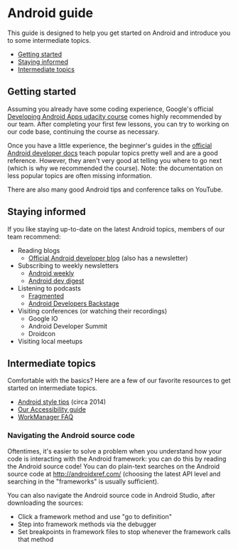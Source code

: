 # Android guide
This guide is designed to help you get started on Android and introduce you to some intermediate topics.

- [Getting started](#getting-started)
- [Staying informed](#staying-informed)
- [Intermediate topics](#intermediate-topics)

## Getting started
Assuming you already have some coding experience, Google's official [Developing Android Apps udacity course][udacity course] comes highly recommended by our team. After completing your first few lessons, you can try to working on our code base, continuing the course as necessary.

Once you have a little experience, the beginner's guides in the [official Android developer docs][devdocs] teach popular topics pretty well and are a good reference. However, they aren't very good at telling you where to go next (which is why we recommended the course). Note: the documentation on less popular topics are often missing information.

There are also many good Android tips and conference talks on YouTube.

## Staying informed
If you like staying up-to-date on the latest Android topics, members of our team recommend:
- Reading blogs
  - [Official Android developer blog](https://android-developers.googleblog.com/) (also has a newsletter)
- Subscribing to weekly newsletters
  - [Android weekly](https://androidweekly.net/)
  - [Android dev digest](https://www.androiddevdigest.com/)
- Listening to podcasts
  - [Fragmented](http://fragmentedpodcast.com/)
  - [Android Developers Backstage](https://androidbackstage.blogspot.com/)
- Visiting conferences (or watching their recordings)
  - Google IO
  - Android Developer Summit
  - Droidcon
- Visiting local meetups

## Intermediate topics
Comfortable with the basics? Here are a few of our favorite resources to get started on intermediate topics.
- [Android style tips](http://blog.danlew.net/2014/11/19/styles-on-android/) (circa 2014)
- [Our Accessibility guide](accessibility_guide.md)
- [WorkManager FAQ](workmanager_faq.md)

### Navigating the Android source code
Oftentimes, it's easier to solve a problem when you understand how your code is interacting with the Android framework: you can do this by reading the Android source code! You can do plain-text searches on the Android source code at http://androidxref.com/ (choosing the latest API level and searching in the "frameworks" is usually sufficient).

You can also navigate the Android source code in Android Studio, after downloading the sources:
- Click a framework method and use "go to definition"
- Step into framework methods via the debugger
- Set breakpoints in framework files to stop whenever the framework calls that method

[udacity course]: https://www.udacity.com/course/new-android-fundamentals--ud851
[devdocs]: https://developer.android.com/docs/
